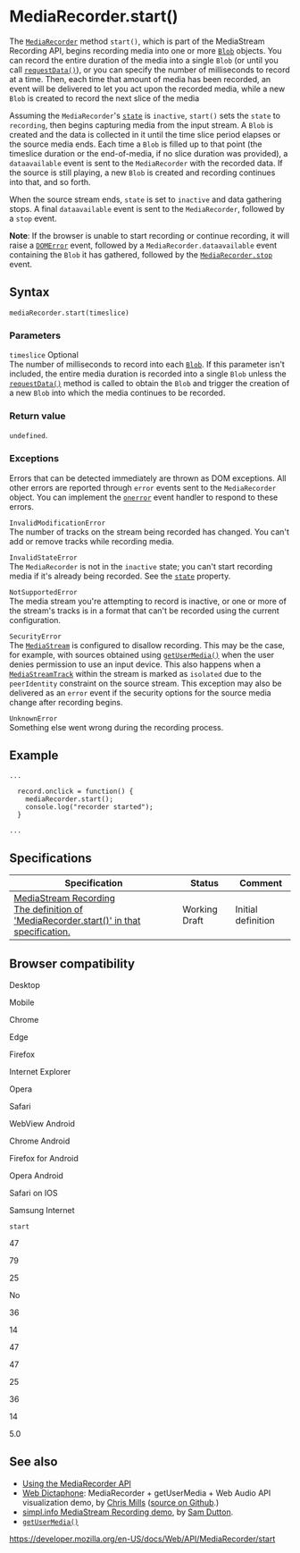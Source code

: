 # MediaRecorder.start()

The [`MediaRecorder`](../mediarecorder) method `start()`, which is part of the MediaStream Recording API, begins recording media into one or more [`Blob`](../blob) objects. You can record the entire duration of the media into a single `Blob` (or until you call [`requestData()`](requestdata)), or you can specify the number of milliseconds to record at a time. Then, each time that amount of media has been recorded, an event will be delivered to let you act upon the recorded media, while a new `Blob` is created to record the next slice of the media

Assuming the `MediaRecorder`'s [`state`](state) is `inactive`, `start()` sets the `state` to `recording`, then begins capturing media from the input stream. A `Blob` is created and the data is collected in it until the time slice period elapses or the source media ends. Each time a `Blob` is filled up to that point (the timeslice duration or the end-of-media, if no slice duration was provided), a `dataavailable` event is sent to the `MediaRecorder` with the recorded data. If the source is still playing, a new `Blob` is created and recording continues into that, and so forth.

When the source stream ends, `state` is set to `inactive` and data gathering stops. A final `dataavailable` event is sent to the `MediaRecorder`, followed by a `stop` event.

**Note**: If the browser is unable to start recording or continue recording, it will raise a [`DOMError`](../domerror) event, followed by a <span class="page-not-created">`MediaRecorder.dataavailable`</span> event containing the `Blob` it has gathered, followed by the [`MediaRecorder.stop`](stop) event.

## Syntax

    mediaRecorder.start(timeslice)

### Parameters

`timeslice` <span class="badge inline optional">Optional</span>  
The number of milliseconds to record into each [`Blob`](../blob). If this parameter isn't included, the entire media duration is recorded into a single `Blob` unless the [`requestData()`](requestdata) method is called to obtain the `Blob` and trigger the creation of a new `Blob` into which the media continues to be recorded.

### Return value

`undefined`.

### Exceptions

Errors that can be detected immediately are thrown as DOM exceptions. All other errors are reported through `error` events sent to the `MediaRecorder` object. You can implement the [`onerror`](onerror) event handler to respond to these errors.

`InvalidModificationError`  
The number of tracks on the stream being recorded has changed. You can't add or remove tracks while recording media.

`InvalidStateError`  
The `MediaRecorder` is not in the `inactive` state; you can't start recording media if it's already being recorded. See the [`state`](state) property.

`NotSupportedError`  
The media stream you're attempting to record is inactive, or one or more of the stream's tracks is in a format that can't be recorded using the current configuration.

`SecurityError`  
The [`MediaStream`](../mediastream) is configured to disallow recording. This may be the case, for example, with sources obtained using [`getUserMedia()`](../mediadevices/getusermedia) when the user denies permission to use an input device. This also happens when a [`MediaStreamTrack`](../mediastreamtrack) within the stream is marked as <span class="page-not-created">`isolated`</span> due to the <span class="page-not-created">`peerIdentity`</span> constraint on the source stream. This exception may also be delivered as an `error` event if the security options for the source media change after recording begins.

`UnknownError`  
Something else went wrong during the recording process.

## Example

    ...

      record.onclick = function() {
        mediaRecorder.start();
        console.log("recorder started");
      }

    ...

## Specifications

<table><thead><tr class="header"><th>Specification</th><th>Status</th><th>Comment</th></tr></thead><tbody><tr class="odd"><td><a href="https://w3c.github.io/mediacapture-record/#dom-mediarecorder-start">MediaStream Recording<br />
<span class="small">The definition of 'MediaRecorder.start()' in that specification.</span></a></td><td><span class="spec-wd">Working Draft</span></td><td>Initial definition</td></tr></tbody></table>

## Browser compatibility

Desktop

Mobile

Chrome

Edge

Firefox

Internet Explorer

Opera

Safari

WebView Android

Chrome Android

Firefox for Android

Opera Android

Safari on IOS

Samsung Internet

`start`

47

79

25

No

36

14

47

47

25

36

14

5.0

## See also

- [Using the MediaRecorder API](../mediastream_recording_api/using_the_mediastream_recording_api)
- [Web Dictaphone](https://mdn.github.io/web-dictaphone/): MediaRecorder + getUserMedia + Web Audio API visualization demo, by [Chris Mills](https://twitter.com/chrisdavidmills) ([source on Github](https://github.com/mdn/web-dictaphone/).)
- [simpl.info MediaStream Recording demo](https://simpl.info/mediarecorder/), by [Sam Dutton](https://twitter.com/sw12).
- [`getUserMedia()`](../mediadevices/getusermedia)

<a href="https://developer.mozilla.org/en-US/docs/Web/API/MediaRecorder/start" class="_attribution-link">https://developer.mozilla.org/en-US/docs/Web/API/MediaRecorder/start</a>
